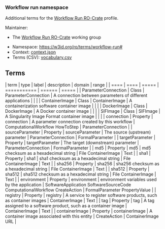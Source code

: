 ### Workflow run namespace

Additional terms for the [Workflow Run RO-Crate](https://www.researchobject.org/workflow-run-crate/) profile.

Maintainer:
- The [Workflow Run RO-Crate](https://www.researchobject.org/workflow-run-crate/) working group

* Namespace: <https://w3id.org/ro/terms/workflow-run#>
* Context: [context.json](context.json)
* Terms (CSV): [vocabulary.csv](vocabulary.csv)

## Terms

<!-- 
For updates to terms, remember to:
- Update below
- Update vocabulary.csv
- Regenerate context.json with gen_context.py
- Add to Profile Crates ro-crate-metadta.json in https://github.com/researchobject/workflow-run-crate/ 
-->

| term | type | label | description | domain | range | 
| ==== | ==== | ===== | =========== | ====== | ===== |
| ParameterConnection | Class | ParameterConnection | A connection between parameters of different applications | | |
| ContainerImage | Class | ContainerImage | A containerization software container image | | |
| DockerImage | Class | DockerImage | A Docker container image | | |
| SIFImage | Class | SIFImage | A Singularity Image Format container image | | |
| connection | Property | connection | A parameter connection created by this workflow | ComputationalWorkflow HowToStep | ParameterConnection | 
| sourceParameter | Property | sourceParameter | The source (upstream) parameter | ParameterConnection | FormalParameter | 
| targetParameter | Property | targetParameter | The target (downstream) parameter | ParameterConnection | FormalParameter | 
| md5 | Property | md5 | md5 checksum as a hexadecimal string | File ContainerImage | Text | 
| sha1 | Property | sha1 | sha1 checksum as a hexadecimal string | File ContainerImage | Text | 
| sha256 | Property | sha256 | sha256 checksum as a hexadecimal string | File ContainerImage | Text | 
| sha512 | Property | sha512 | sha512 checksum as a hexadecimal string | File ContainerImage | Text | 
| environment | Property | environment | environment variables used by the application | SoftwareApplication SoftwareSourceCode ComputationalWorkflow CreateAction | FormalParameter PropertyValue | 
| registry | Property | registry | A service to register software products, such as container images | ContainerImage | Text | 
| tag | Property | tag | A tag assigned to a software product, such as a container image | ContainerImage | Text | 
| containerImage | Property | containerImage | A container image associated with this entity | CreateAction | ContainerImage URL |
